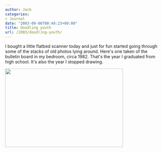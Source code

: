 ```yaml
---
author: Jack
categories:
- Journal
date: "2003-09-06T00:40:23+00:00"
title: Doodling youth
url: /2003/doodling-youth/
---
```


I bought a little flatbed scanner today and just for fun started going through some of the stacks of old photos lying around. Here's one taken of the bulletin board in my bedroom, circa 1982. That's the year I graduated from high school. It's also the year I stopped drawing.
  

  
<img src="https://jackbaty.com/images/blog/board-1982.jpg" width="385" height="257" alt="" border="0" />